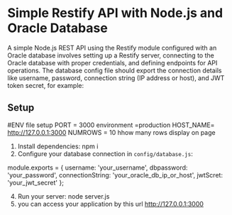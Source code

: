 # Simple Restify API with Node.js and Oracle Database

A simple Node.js REST API using the Restify module configured with an Oracle database involves setting up a Restify server, connecting to the Oracle database with proper credentials, and defining endpoints for API operations. The database config file should export the connection details like username, password, connection string (IP address or host), and JWT token secret, for example:

## Setup

#ENV file setup 
PORT = 3000
environment =production
HOST_NAME= http://127.0.0.1:3000
NUMROWS = 10 hhow many rows display on page

1. Install dependencies:
  npm i
2. Configure your database connection in `config/database.js`:

module.exports = {
username: 'your_username',
dbpassword: 'your_password',
connectionString: 'your_oracle_db_ip_or_host',
jwtScret: 'your_jwt_secret'
};

4. Run your server:
node server.js
5. you can access your application by this url 
http://127.0.0.1:3000
